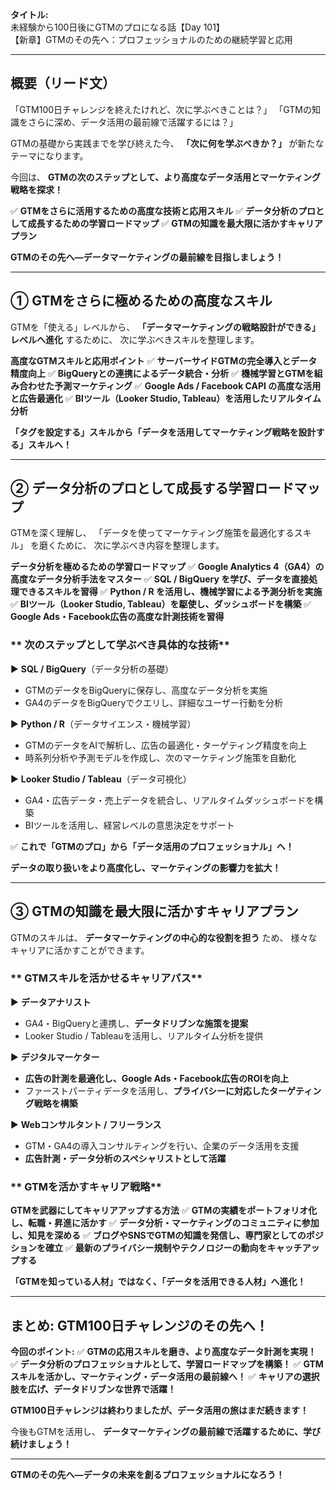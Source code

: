 **タイトル:**\
未経験から100日後にGTMのプロになる話【Day 101】\
【新章】GTMのその先へ：プロフェッショナルのための継続学習と応用

---

## **概要（リード文）**

「GTM100日チャレンジを終えたけれど、次に学ぶべきことは？」
「GTMの知識をさらに深め、データ活用の最前線で活躍するには？」

GTMの基礎から実践までを学び終えた今、
**「次に何を学ぶべきか？」** が新たなテーマになります。

今回は、 **GTMの次のステップとして、より高度なデータ活用とマーケティング戦略を探求！**

✅ **GTMをさらに活用するための高度な技術と応用スキル**
✅ **データ分析のプロとして成長するための学習ロードマップ**
✅ **GTMの知識を最大限に活かすキャリアプラン**

**GTMのその先へ—データマーケティングの最前線を目指しましょう！**

---

## **① GTMをさらに極めるための高度なスキル**

GTMを「使える」レベルから、
**「データマーケティングの戦略設計ができる」レベルへ進化** するために、
次に学ぶべきスキルを整理します。

 **高度なGTMスキルと応用ポイント**
✅ **サーバーサイドGTMの完全導入とデータ精度向上**
✅ **BigQueryとの連携によるデータ統合・分析**
✅ **機械学習とGTMを組み合わせた予測マーケティング**
✅ **Google Ads / Facebook CAPI の高度な活用と広告最適化**
✅ **BIツール（Looker Studio, Tableau）を活用したリアルタイム分析**

 **「タグを設定する」スキルから「データを活用してマーケティング戦略を設計する」スキルへ！**

---

## **② データ分析のプロとして成長する学習ロードマップ**

GTMを深く理解し、
「データを使ってマーケティング施策を最適化するスキル」 を磨くために、
次に学ぶべき内容を整理します。

 **データ分析を極めるための学習ロードマップ**
✅ **Google Analytics 4（GA4）の高度なデータ分析手法をマスター**
✅ **SQL / BigQuery を学び、データを直接処理できるスキルを習得**
✅ **Python / R を活用し、機械学習による予測分析を実施**
✅ **BIツール（Looker Studio, Tableau）を駆使し、ダッシュボードを構築**
✅ **Google Ads・Facebook広告の高度な計測技術を習得**

### ** 次のステップとして学ぶべき具体的な技術**

▶ **SQL / BigQuery**（データ分析の基礎）
- GTMのデータをBigQueryに保存し、高度なデータ分析を実施
- GA4のデータをBigQueryでクエリし、詳細なユーザー行動を分析

▶ **Python / R**（データサイエンス・機械学習）
- GTMのデータをAIで解析し、広告の最適化・ターゲティング精度を向上
- 時系列分析や予測モデルを作成し、次のマーケティング施策を自動化

▶ **Looker Studio / Tableau**（データ可視化）
- GA4・広告データ・売上データを統合し、リアルタイムダッシュボードを構築
- BIツールを活用し、経営レベルの意思決定をサポート

✅ **これで「GTMのプロ」から「データ活用のプロフェッショナル」へ！**

 **データの取り扱いをより高度化し、マーケティングの影響力を拡大！**

---

## **③ GTMの知識を最大限に活かすキャリアプラン**

GTMのスキルは、
**データマーケティングの中心的な役割を担う** ため、
様々なキャリアに活かすことができます。

### ** GTMスキルを活かせるキャリアパス**

▶ **データアナリスト**
- GA4・BigQueryと連携し、**データドリブンな施策を提案**
- Looker Studio / Tableauを活用し、リアルタイム分析を提供

▶ **デジタルマーケター**
- **広告の計測を最適化し、Google Ads・Facebook広告のROIを向上**
- ファーストパーティデータを活用し、**プライバシーに対応したターゲティング戦略を構築**

▶ **Webコンサルタント / フリーランス**
- GTM・GA4の導入コンサルティングを行い、企業のデータ活用を支援
- **広告計測・データ分析のスペシャリストとして活躍**

### ** GTMを活かすキャリア戦略**
 **GTMを武器にしてキャリアアップする方法**
✅ **GTMの実績をポートフォリオ化し、転職・昇進に活かす**
✅ **データ分析・マーケティングのコミュニティに参加し、知見を深める**
✅ **ブログやSNSでGTMの知識を発信し、専門家としてのポジションを確立**
✅ **最新のプライバシー規制やテクノロジーの動向をキャッチアップする**

 **「GTMを知っている人材」ではなく、「データを活用できる人材」へ進化！**

---

## **まとめ: GTM100日チャレンジのその先へ！**

 **今回のポイント:**
✅ **GTMの応用スキルを磨き、より高度なデータ計測を実現！**
✅ **データ分析のプロフェッショナルとして、学習ロードマップを構築！**
✅ **GTMスキルを活かし、マーケティング・データ活用の最前線へ！**
✅ **キャリアの選択肢を広げ、データドリブンな世界で活躍！**

**GTM100日チャレンジは終わりましたが、データ活用の旅はまだ続きます！**

今後もGTMを活用し、
**データマーケティングの最前線で活躍するために、学び続けましょう！**

---

 **GTMのその先へ—データの未来を創るプロフェッショナルになろう！**